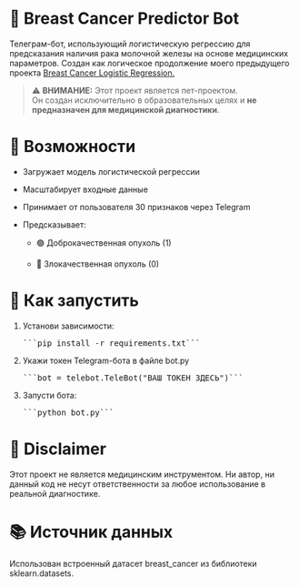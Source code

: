 # 🧠 Breast Cancer Predictor Bot

Телеграм-бот, использующий логистическую регрессию для предсказания наличия рака молочной железы на основе медицинских параметров.
Создан как логическое продолжение моего предыдущего проекта <a href='https://github.com/tagoki/Logistic-Regression-on-Breast-Cancer-Dataset'>Breast Cancer Logistic Regression.</a> 
> ⚠️ **ВНИМАНИЕ:** Этот проект является пет-проектом.  
> Он создан исключительно в образовательных целях и **не предназначен для медицинской диагностики**.
# 🔧 Возможности

- Загружает модель логистической регрессии

- Масштабирует входные данные

- Принимает от пользователя 30 признаков через Telegram

- Предсказывает:

  - 🟢 Доброкачественная опухоль (1)

  - 🔴 Злокачественная опухоль (0)

# 🚀 Как запустить

1) Установи зависимости:

    <pre>```pip install -r requirements.txt```</pre>  
2) Укажи токен Telegram-бота в файле bot.py

   <pre>```bot = telebot.TeleBot("ВАШ_ТОКЕН_ЗДЕСЬ")```</pre> 

3) Запусти бота:

    <pre>```python bot.py```</pre> 

# 🛑 Disclaimer

Этот проект не является медицинским инструментом.
Ни автор, ни данный код не несут ответственности за любое использование в реальной диагностике.

# 📚 Источник данных

Использован встроенный датасет breast_cancer из библиотеки sklearn.datasets.
